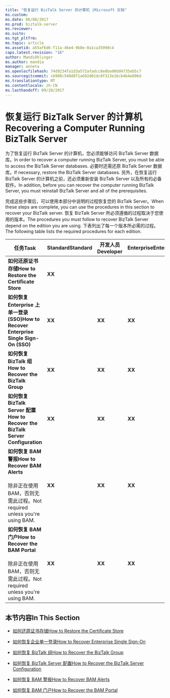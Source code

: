 ```yaml
---
title: "恢复运行 BizTalk Server 的计算机 |Microsoft 文档"
ms.custom: 
ms.date: 06/08/2017
ms.prod: biztalk-server
ms.reviewer: 
ms.suite: 
ms.tgt_pltfrm: 
ms.topic: article
ms.assetid: a55af6d6-f11a-46e4-9b8e-0a1ca35998c4
caps.latest.revision: "16"
author: MandiOhlinger
ms.author: mandia
manager: anneta
ms.openlocfilehash: 74d9234fa1d3a572afadcc8e8ba90dd4735eb5c7
ms.sourcegitcommit: cb908c540d8f1a692d01dc8f313e16cb4b4e696d
ms.translationtype: MT
ms.contentlocale: zh-CN
ms.lasthandoff: 09/20/2017
---
```

# <a name="recovering-a-computer-running-biztalk-server"></a><span data-ttu-id="b24d4-102">恢复运行 BizTalk Server 的计算机</span><span class="sxs-lookup"><span data-stu-id="b24d4-102">Recovering a Computer Running BizTalk Server</span></span>
<span data-ttu-id="b24d4-103">为了恢复运行 BizTalk Server 的计算机，您必须能够访问 BizTalk Server 数据库。</span><span class="sxs-lookup"><span data-stu-id="b24d4-103">In order to recover a computer running BizTalk Server, you must be able to access the BizTalk Server databases.</span></span> <span data-ttu-id="b24d4-104">必要时还需还原 BizTalk Server 数据库。</span><span class="sxs-lookup"><span data-stu-id="b24d4-104">If necessary, restore the BizTalk Server databases.</span></span> <span data-ttu-id="b24d4-105">另外，在恢复运行 BizTalk Server 的计算机之前，还必须重新安装 BizTalk Server 以及所有的必备软件。</span><span class="sxs-lookup"><span data-stu-id="b24d4-105">In addition, before you can recover the computer running BizTalk Server, you must reinstall BizTalk Server and all of the prerequisites.</span></span>  
  
 <span data-ttu-id="b24d4-106">完成这些步骤后，可以使用本部分中说明的过程恢复您的 BizTalk Server。</span><span class="sxs-lookup"><span data-stu-id="b24d4-106">When these steps are complete, you can use the procedures in this section to recover your BizTalk server.</span></span> <span data-ttu-id="b24d4-107">恢复 BizTalk Server 所必须遵循的过程取决于您使用的版本。</span><span class="sxs-lookup"><span data-stu-id="b24d4-107">The procedures you must follow to recover BizTalk Server depend on the edition you are using.</span></span> <span data-ttu-id="b24d4-108">下表列出了每一个版本所必需的过程。</span><span class="sxs-lookup"><span data-stu-id="b24d4-108">The following table lists the required procedures for each edition.</span></span>  
  
|<span data-ttu-id="b24d4-109">任务</span><span class="sxs-lookup"><span data-stu-id="b24d4-109">Task</span></span>|<span data-ttu-id="b24d4-110">Standard</span><span class="sxs-lookup"><span data-stu-id="b24d4-110">Standard</span></span>|<span data-ttu-id="b24d4-111">开发人员</span><span class="sxs-lookup"><span data-stu-id="b24d4-111">Developer</span></span>|<span data-ttu-id="b24d4-112">Enterprise</span><span class="sxs-lookup"><span data-stu-id="b24d4-112">Enterprise</span></span>|  
|----------|--------------|---------------|----------------|  
|<span data-ttu-id="b24d4-113">**如何还原证书存储**</span><span class="sxs-lookup"><span data-stu-id="b24d4-113">**How to Restore the Certificate Store**</span></span>|<span data-ttu-id="b24d4-114">**X**</span><span class="sxs-lookup"><span data-stu-id="b24d4-114">**X**</span></span>|||  
|<span data-ttu-id="b24d4-115">**如何恢复 Enterprise 上单一登录 (SSO)**</span><span class="sxs-lookup"><span data-stu-id="b24d4-115">**How to Recover Enterprise Single Sign-On (SSO)**</span></span>|<span data-ttu-id="b24d4-116">**X**</span><span class="sxs-lookup"><span data-stu-id="b24d4-116">**X**</span></span>|<span data-ttu-id="b24d4-117">**X**</span><span class="sxs-lookup"><span data-stu-id="b24d4-117">**X**</span></span>|<span data-ttu-id="b24d4-118">**X**</span><span class="sxs-lookup"><span data-stu-id="b24d4-118">**X**</span></span>|  
|<span data-ttu-id="b24d4-119">**如何恢复 BizTalk 组**</span><span class="sxs-lookup"><span data-stu-id="b24d4-119">**How to Recover the BizTalk Group**</span></span>|<span data-ttu-id="b24d4-120">**X**</span><span class="sxs-lookup"><span data-stu-id="b24d4-120">**X**</span></span>|<span data-ttu-id="b24d4-121">**X**</span><span class="sxs-lookup"><span data-stu-id="b24d4-121">**X**</span></span>|<span data-ttu-id="b24d4-122">**X**</span><span class="sxs-lookup"><span data-stu-id="b24d4-122">**X**</span></span>|  
|<span data-ttu-id="b24d4-123">**如何恢复 BizTalk Server 配置**</span><span class="sxs-lookup"><span data-stu-id="b24d4-123">**How to Recover the BizTalk Server Configuration**</span></span>|<span data-ttu-id="b24d4-124">**X**</span><span class="sxs-lookup"><span data-stu-id="b24d4-124">**X**</span></span>|<span data-ttu-id="b24d4-125">**X**</span><span class="sxs-lookup"><span data-stu-id="b24d4-125">**X**</span></span>|<span data-ttu-id="b24d4-126">**X**</span><span class="sxs-lookup"><span data-stu-id="b24d4-126">**X**</span></span>|  
|<span data-ttu-id="b24d4-127">**如何恢复 BAM 警报**</span><span class="sxs-lookup"><span data-stu-id="b24d4-127">**How to Recover BAM Alerts**</span></span><br /><br /> <span data-ttu-id="b24d4-128">除非正在使用 BAM，否则无需此过程。</span><span class="sxs-lookup"><span data-stu-id="b24d4-128">Not required unless you're using BAM.</span></span>|<span data-ttu-id="b24d4-129">**X**</span><span class="sxs-lookup"><span data-stu-id="b24d4-129">**X**</span></span>|<span data-ttu-id="b24d4-130">**X**</span><span class="sxs-lookup"><span data-stu-id="b24d4-130">**X**</span></span>|<span data-ttu-id="b24d4-131">**X**</span><span class="sxs-lookup"><span data-stu-id="b24d4-131">**X**</span></span>|  
|<span data-ttu-id="b24d4-132">**如何恢复 BAM 门户**</span><span class="sxs-lookup"><span data-stu-id="b24d4-132">**How to Recover the BAM Portal**</span></span><br /><br /> <span data-ttu-id="b24d4-133">除非正在使用 BAM，否则无需此过程。</span><span class="sxs-lookup"><span data-stu-id="b24d4-133">Not required unless you're using BAM.</span></span>|<span data-ttu-id="b24d4-134">**X**</span><span class="sxs-lookup"><span data-stu-id="b24d4-134">**X**</span></span>|<span data-ttu-id="b24d4-135">**X**</span><span class="sxs-lookup"><span data-stu-id="b24d4-135">**X**</span></span>|<span data-ttu-id="b24d4-136">**X**</span><span class="sxs-lookup"><span data-stu-id="b24d4-136">**X**</span></span>|  
  
## <a name="in-this-section"></a><span data-ttu-id="b24d4-137">本节内容</span><span class="sxs-lookup"><span data-stu-id="b24d4-137">In This Section</span></span>  
  
-   [<span data-ttu-id="b24d4-138">如何还原证书存储</span><span class="sxs-lookup"><span data-stu-id="b24d4-138">How to Restore the Certificate Store</span></span>](../core/how-to-restore-the-certificate-store.md)  
  
-   [<span data-ttu-id="b24d4-139">如何恢复企业单一登录</span><span class="sxs-lookup"><span data-stu-id="b24d4-139">How to Recover Enterprise Single Sign-On</span></span>](../core/how-to-recover-enterprise-single-sign-on.md)  
  
-   [<span data-ttu-id="b24d4-140">如何恢复 BizTalk 组</span><span class="sxs-lookup"><span data-stu-id="b24d4-140">How to Recover the BizTalk Group</span></span>](../core/how-to-recover-the-biztalk-group.md)  
  
-   [<span data-ttu-id="b24d4-141">如何恢复 BizTalk Server 配置</span><span class="sxs-lookup"><span data-stu-id="b24d4-141">How to Recover the BizTalk Server Configuration</span></span>](../core/how-to-recover-the-biztalk-server-configuration.md)  
  
-   [<span data-ttu-id="b24d4-142">如何恢复 BAM 警报</span><span class="sxs-lookup"><span data-stu-id="b24d4-142">How to Recover BAM Alerts</span></span>](../core/how-to-recover-bam-alerts.md)  
  
-   [<span data-ttu-id="b24d4-143">如何恢复 BAM 门户</span><span class="sxs-lookup"><span data-stu-id="b24d4-143">How to Recover the BAM Portal</span></span>](../core/how-to-recover-the-bam-portal.md)